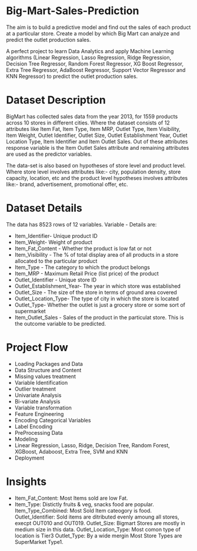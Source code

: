 # Big-Mart-Sales-Prediction
The aim is to build a predictive model and find out the sales of each product at a particular store. Create a model by which Big Mart can analyze and predict the outlet production sales.

A perfect project to learn Data Analytics and apply Machine Learning algorithms (Linear Regression, Lasso Regression, Ridge Regression, Decision Tree Regressor, Random Forest Regressor, XG Boost Regressor, Extra Tree Regressor, AdaBoost Regressor, Support Vector Regressor and KNN Regressor) to predict the outlet production sales.

# Dataset Description
BigMart has collected sales data from the year 2013, for 1559 products across 10 stores in different cities. Where the dataset consists of 12 attributes like Item Fat, Item Type, Item MRP, Outlet Type, Item Visibility, Item Weight, Outlet Identifier, Outlet Size, Outlet Establishment Year, Outlet Location Type, Item Identifier and Item Outlet Sales. Out of these attributes response variable is the Item Outlet Sales attribute and remaining attributes are used as the predictor variables.

The data-set is also based on hypotheses of store level and product level. Where store level involves attributes like:- city, population density, store capacity, location, etc and the product level hypotheses involves attributes like:- brand, advertisement, promotional offer, etc.

# Dataset Details

The data has 8523 rows of 12 variables. Variable - Details are:

* Item_Identifier- Unique product ID
* Item_Weight- Weight of product
* Item_Fat_Content - Whether the product is low fat or not
* Item_Visibility - The % of total display area of all products in a store allocated to the particular product
* Item_Type - The category to which the product belongs
* Item_MRP - Maximum Retail Price (list price) of the product
* Outlet_Identifier - Unique store ID
* Outlet_Establishment_Year- The year in which store was established
* Outlet_Size - The size of the store in terms of ground area covered
* Outlet_Location_Type- The type of city in which the store is located
* Outlet_Type- Whether the outlet is just a grocery store or some sort of supermarket
* Item_Outlet_Sales - Sales of the product in the particulat store. This is the outcome variable to be predicted.

# Project Flow

* Loading Packages and Data
* Data Structure and Content
* Missing values treatment
* Variable Identification
* Outlier treatment
* Univariate Analysis
* Bi-variate Analysis
* Variable transformation
* Feature Engineering
* Encoding Categorical Variables
* Label Encoding
* PreProcessing Data
* Modeling
* Linear Regression, Lasso, Ridge, Decision Tree, Random Forest, XGBoost, Adaboost, Extra Tree, SVM and KNN
* Deployment

# Insights

* Item_Fat_Content: Most Items sold are low Fat.
* Item_Type: Distictly fruits & veg, snacks food are popular.
Item_Type_Combined: Most Sold Item cateogory is food.
Outlet_Identifier: Sold items are ditributed evenly amoung all stores, execpt OUT010 and OUT019.
Outlet_Size: Bigmart Stores are mostly in medium size in this data.
Outlet_Location_Type: Most comon type of location is Tier3
Outlet_Type: By a wide mergin Most Store Types are SuperMarket Type1.
